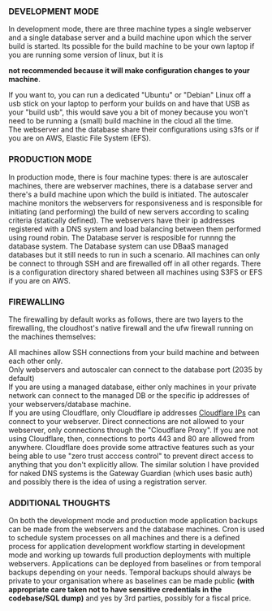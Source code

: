 ### DEVELOPMENT MODE

In development mode, there are three machine types a single webserver and a single database server and a build machine upon which the server build is started.
Its possible for the build machine to be your own laptop if you are running some version of linux, but it is  
  
  **not recommended because it will make configuration changes to your machine**.  
    
  
If you want to, you can run a dedicated "Ubuntu" or "Debian" Linux off a usb stick on your laptop to perform your builds on and have that USB as your "build usb", this would save you a bit of money because you won't need to be running a (small) build machine in the cloud all the time.  
The webserver and the database share their configurations using s3fs or if you are on AWS, Elastic File System (EFS).  

### PRODUCTION MODE

In production mode, there is four machine types: there is are autoscaler machines, there are webserver machines, there is a database server and there's a build machine upon which the build is initiated.
The autoscaler machine monitors the webservers for responsiveness and is responsible for initiating (and performing) the build of new servers according to scaling criteria (statically defined).
The webservers have their ip addresses registered with a DNS system and load balancing between them performed using round robin. 
The Database server is resposible for runnng the database system. The Database system can use DBaaS managed databases but it still needs to run in such a scenario.
All machines can only be connect to through SSH and are firewalled off in all other regards. There is a configuration directory shared between all machines using S3FS or EFS if you are on AWS.

### FIREWALLING  

The firewalling by default works as follows, there are two layers to the firewalling, the cloudhost's native firewall and the ufw firewall running on the machines themselves:

All machines allow SSH connections from your build machine and between each other only.  
Only webservers and autoscaler can connect to the database port (2035 by default)  
If you are using a managed database, either only machines in your private network can connect to the managed DB or the specific ip addresses of your webservers/database machine.  
If you are using Cloudflare, only Cloudflare ip addresses [Cloudflare IPs](https://www.cloudflare.com/en-gb/ips/) can connect to your webserver. Direct connections are not allowed to your webserver, only connections through the "Cloudflare Proxy". If you are not using Cloudflare, then, connections to ports 443 and 80 are allowed from anywhere. Cloudflare does provide some attractive features such as your being able to use "zero trust acccess control" to prevent direct access to anything that you don't explicitly allow. The similar solution I have provided for naked DNS systems is the Gateway Guardian (which uses basic auth) and possibly there is the idea of using a registration server.  

### ADDITIONAL THOUGHTS  

On both the development mode and production mode application backups can be made from the webservers and the database machines. 
Cron is used to schedule system processes on all machines and there is a defined process for application development workflow starting in development mode and working up towards full production deployments with multiple webservers.
Applications can be deployed from baselines or from temporal backups depending on your needs. Temporal backups should always be private to your organisation where as baselines can be made public **(with appropriate care taken not to have sensitive credentials in the codebase/SQL dump)** and yes by 3rd parties, possibly for a fiscal price.  
